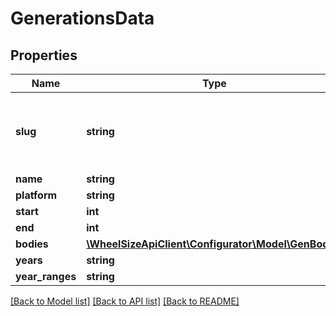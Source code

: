 # GenerationsData

## Properties
Name | Type | Description | Notes
------------ | ------------- | ------------- | -------------
**slug** | **string** | Identifier for the element. Value is a hash based on ID | 
**name** | **string** |  | 
**platform** | **string** |  | 
**start** | **int** |  | 
**end** | **int** |  | 
**bodies** | [**\WheelSizeApiClient\Configurator\Model\GenBody[]**](GenBody.md) |  | 
**years** | **string** |  | [optional] 
**year_ranges** | **string** |  | [optional] 

[[Back to Model list]](../../README.md#documentation-for-models) [[Back to API list]](../../README.md#documentation-for-api-endpoints) [[Back to README]](../../README.md)

